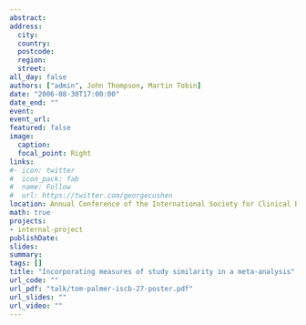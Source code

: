 ```yaml
---
abstract: 
address:
  city: 
  country: 
  postcode: 
  region: 
  street: 
all_day: false
authors: ["admin", John Thompson, Martin Tobin]
date: "2006-08-30T17:00:00"
date_end: ""
event: 
event_url: 
featured: false
image:
  caption: 
  focal_point: Right
links:
#- icon: twitter
#  icon_pack: fab
#  name: Follow
#  url: https://twitter.com/georgecushen
location: Annual Conference of the International Society for Clinical Biostatistics, Geneva, Switzerland
math: true
projects:
- internal-project
publishDate: 
slides: 
summary: 
tags: []
title: "Incorporating measures of study similarity in a meta-analysis"
url_code: ""
url_pdf: "talk/tom-palmer-iscb-27-poster.pdf"
url_slides: ""
url_video: ""
---
```


